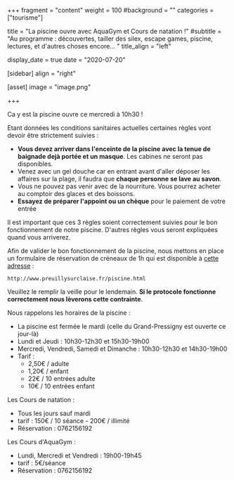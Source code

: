 +++
fragment = "content"
weight = 100
#background = ""
categories = ["tourisme"]

title = "La piscine ouvre avec AquaGym et Cours de natation !"
#subtitle = "Au programme : découvertes, tailler des silex, escape games, piscine, lectures, et d'autres choses encore... "
title_align = "left"

display_date = true
date = "2020-07-20"

    
[sidebar]
  align = "right"

[asset]
  image = "image.png"
  
+++

Ca y est la piscine ouvre ce mercredi à 10h30 !

Etant données les conditions sanitaires actuelles certaines règles vont devoir être strictement suivies :

* **Vous devez arriver dans l'enceinte de la piscine avec la tenue de baignade dejà portée et un masque**. Les cabines ne seront pas disponibles.
* Venez avec un gel douche car en entrant avant d'aller déposer les affaires sur la plage, il faudra que **chaque personne se lave au savon**.  
* Vous ne pouvez pas venir avec de la nourriture. Vous pourrez acheter au comptoir des glaces et des boissons.
* **Essayez de préparer l'appoint ou un chèque** pour le paiement de votre entrée

Il est important que ces 3 règles soient correctement suivies pour le bon fonctionnement de notre piscine. D'autres règles vous seront expliquées quand vous arriverez.

Afin de valider le bon fonctionnement de la piscine, nous mettons en place un formulaire de réservation de créneaux de 1h qui est disponible à [cette adresse](http://www.preuillysurclaise.fr/piscine.html) :

    http://www.preuillysurclaise.fr/piscine.html
    
Veuillez le remplir la veille pour le lendemain. **Si le protocole fonctionne correctement nous lèverons cette contrainte**.

Nous rappelons les horaires de la piscine :

* La piscine est fermée le mardi (celle du Grand-Pressigny est ouverte ce jour-là)
* Lundi et Jeudi : 10h30-12h30 et 15h30-19h00
* Mercredi, Vendredi, Samedi et Dimanche : 10h30-12h30 et 14h30-19h00
* Tarif :
    * 2,50€ / adulte
    * 1,20€ / enfant
    * 22€ / 10 entrées adulte
    * 10€ / 10 entrées enfant

Les Cours de natation :

* Tous les jours sauf mardi
* tarif : 150€ / 10 séance - 200€ / illimité
* Réservation : 0762156192

Les Cours d'AquaGym :

* Lundi, Mercredi et Vendredi : 19h00-19h45
* tarif : 5€/séance
* Réservation : 0762156192


